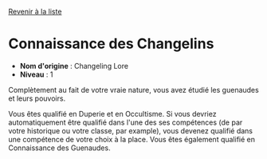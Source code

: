 [Revenir à la liste](list.md)

# Connaissance des Changelins

 * **Nom d'origine** : Changeling Lore
 * **Niveau** : 1


<p>Complètement au fait de votre vraie nature, vous avez étudié les guenaudes et leurs pouvoirs.</p>
<p>Vous êtes qualifié en Duperie et en Occultisme. Si vous devriez automatiquement être qualifié dans l'une des ses compétences (de par votre historique ou votre classe, par example), vous devenez qualifié dans une compétence de votre choix à la place. Vous êtes également qualifié en Connaissance des Guenaudes.</p>